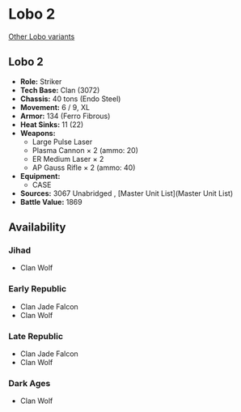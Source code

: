 # Lobo 2 

[Other Lobo variants](../lobo.md) 

## Lobo 2 

- **Role:** Striker 
- **Tech Base:** Clan (3072) 
- **Chassis:** 40 tons (Endo Steel) 
- **Movement:** 6 / 9, XL 
- **Armor:** 134 (Ferro Fibrous) 
- **Heat Sinks:** 11 (22) 
- **Weapons:** 
  - Large Pulse Laser 
  - Plasma Cannon × 2 (ammo: 20) 
  - ER Medium Laser × 2 
  - AP Gauss Rifle × 2 (ammo: 40) 
- **Equipment:** 
  - CASE 
- **Sources:** 3067 Unabridged , [Master Unit List](Master Unit List) 
- **Battle Value:** 1869 

## Availability 

### Jihad 

- Clan Wolf 

### Early Republic 

- Clan Jade Falcon 
- Clan Wolf 

### Late Republic 

- Clan Jade Falcon 
- Clan Wolf 

### Dark Ages 

- Clan Wolf 

